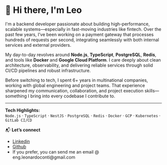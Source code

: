 # 👋 Hi there, I'm Leo

I'm a backend developer passionate about building high-performance, scalable systems—especially in fast-moving industries like fintech. Over the past few years, I’ve been working on a payment gateway that processes hundreds of requests per second, integrating seamlessly with both internal services and external providers.

My day-to-day revolves around **Node.js**, **TypeScript**, **PostgreSQL**, **Redis**, and tools like **Docker** and **Google Cloud Platform**. I care deeply about clean architecture, observability, and delivering reliable services through solid CI/CD pipelines and robust infrastructure.

Before switching to tech, I spent 6+ years in multinational companies, working with global engineering and project teams. That experience sharpened my communication, collaboration, and project execution skills—something I bring into every codebase I contribute to.

---

**Tech Highlights:**  
`Node.js` · `TypeScript` · `NestJS` · `PostgreSQL` · `Redis` · `Docker` · `GCP` · `Kubernetes` · `GitLab CI/CD`

📬 **Let’s connect**  
  <ul>
    <li><a href="https://www.linkedin.com/in/engleonardoconti/" target="_blank">Linkedin</a><br></li>
    <li><a href="https://github.com/englconti" target="_blank">Github</a></li>
    <li>If you prefer, you can send me an email @ eng.leonardoconti@gmail.com</li>
  </ul>

<!---
englconti/englconti is a ✨ special ✨ repository because its `README.md` (this file) appears on your GitHub profile.
You can click the Preview link to take a look at your changes.
--->
